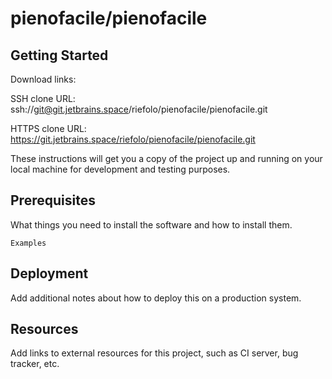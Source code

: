# pienofacile/pienofacile



## Getting Started

Download links:

SSH clone URL: ssh://git@git.jetbrains.space/riefolo/pienofacile/pienofacile.git

HTTPS clone URL: https://git.jetbrains.space/riefolo/pienofacile/pienofacile.git



These instructions will get you a copy of the project up and running on your local machine for development and testing purposes.

## Prerequisites

What things you need to install the software and how to install them.

```
Examples
```

## Deployment

Add additional notes about how to deploy this on a production system.

## Resources

Add links to external resources for this project, such as CI server, bug tracker, etc.
